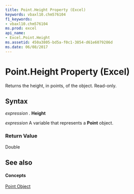 ```yaml
---
title: Point.Height Property (Excel)
keywords: vbaxl10.chm576104
f1_keywords:
- vbaxl10.chm576104
ms.prod: excel
api_name:
- Excel.Point.Height
ms.assetid: 450a3805-bd5a-f0c1-3854-d61e6079286d
ms.date: 06/08/2017
---
```



# Point.Height Property (Excel)

Returns the height, in points, of the object. Read-only.


## Syntax

 _expression_ . **Height**

 _expression_ A variable that represents a **Point** object.


### Return Value

Double


## See also


#### Concepts


[Point Object](point-object-excel.md)

